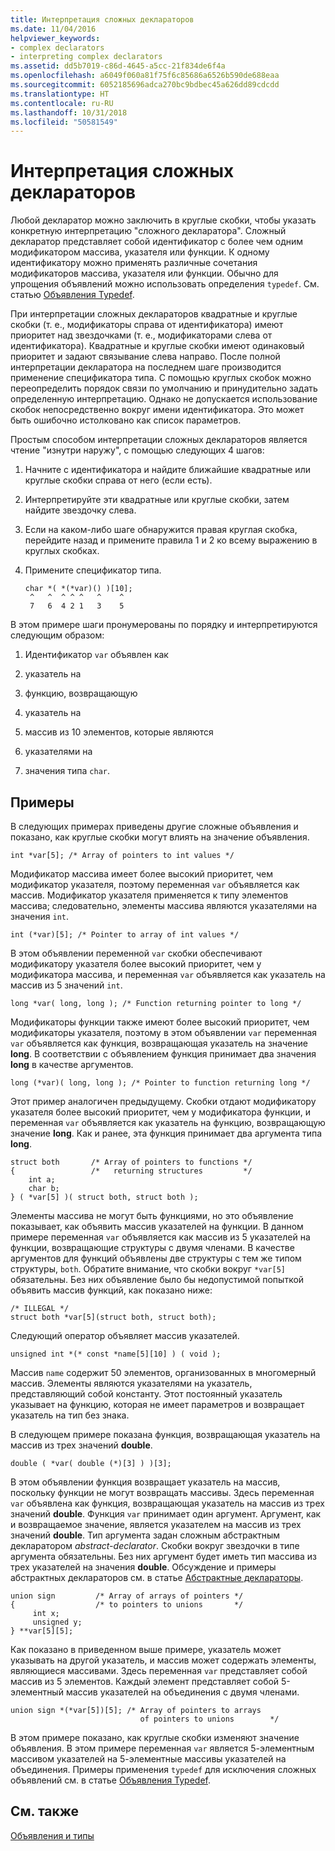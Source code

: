 ```yaml
---
title: Интерпретация сложных деклараторов
ms.date: 11/04/2016
helpviewer_keywords:
- complex declarators
- interpreting complex declarators
ms.assetid: dd5b7019-c86d-4645-a5cc-21f834de6f4a
ms.openlocfilehash: a6049f060a81f75f6c85686a6526b590de688eaa
ms.sourcegitcommit: 6052185696adca270bc9bdbec45a626dd89cdcdd
ms.translationtype: HT
ms.contentlocale: ru-RU
ms.lasthandoff: 10/31/2018
ms.locfileid: "50581549"
---
```

# <a name="interpreting-more-complex-declarators"></a>Интерпретация сложных деклараторов

Любой декларатор можно заключить в круглые скобки, чтобы указать конкретную интерпретацию "сложного декларатора". Сложный декларатор представляет собой идентификатор с более чем одним модификатором массива, указателя или функции. К одному идентификатору можно применять различные сочетания модификаторов массива, указателя или функции. Обычно для упрощения объявлений можно использовать определения `typedef`. См. статью [Объявления Typedef](../c-language/typedef-declarations.md).

При интерпретации сложных деклараторов квадратные и круглые скобки (т. е., модификаторы справа от идентификатора) имеют приоритет над звездочками (т. е., модификаторами слева от идентификатора). Квадратные и круглые скобки имеют одинаковый приоритет и задают связывание слева направо. После полной интерпретации декларатора на последнем шаге производится применение спецификатора типа. С помощью круглых скобок можно переопределить порядок связи по умолчанию и принудительно задать определенную интерпретацию. Однако не допускается использование скобок непосредственно вокруг имени идентификатора. Это может быть ошибочно истолковано как список параметров.

Простым способом интерпретации сложных деклараторов является чтение "изнутри наружу", с помощью следующих 4 шагов:

1. Начните с идентификатора и найдите ближайшие квадратные или круглые скобки справа от него (если есть).

1. Интерпретируйте эти квадратные или круглые скобки, затем найдите звездочку слева.

1. Если на каком-либо шаге обнаружится правая круглая скобка, перейдите назад и примените правила 1 и 2 ко всему выражению в круглых скобках.

1. Примените спецификатор типа.

    ```
    char *( *(*var)() )[10];
     ^   ^  ^ ^ ^   ^    ^
     7   6  4 2 1   3    5
    ```

В этом примере шаги пронумерованы по порядку и интерпретируются следующим образом:

1. Идентификатор `var` объявлен как

1. указатель на

1. функцию, возвращающую

1. указатель на

1. массив из 10 элементов, которые являются

1. указателями на

1. значения типа `char`.

## <a name="examples"></a>Примеры

В следующих примерах приведены другие сложные объявления и показано, как круглые скобки могут влиять на значение объявления.

```
int *var[5]; /* Array of pointers to int values */
```

Модификатор массива имеет более высокий приоритет, чем модификатор указателя, поэтому переменная `var` объявляется как массив. Модификатор указателя применяется к типу элементов массива; следовательно, элементы массива являются указателями на значения `int`.

```
int (*var)[5]; /* Pointer to array of int values */
```

В этом объявлении переменной `var` скобки обеспечивают модификатору указателя более высокий приоритет, чем у модификатора массива, и переменная `var` объявляется как указатель на массив из 5 значений `int`.

```
long *var( long, long ); /* Function returning pointer to long */
```

Модификаторы функции также имеют более высокий приоритет, чем модификаторы указателя, поэтому в этом объявлении `var` переменная `var` объявляется как функция, возвращающая указатель на значение **long**. В соответствии с объявлением функция принимает два значения **long** в качестве аргументов.

```
long (*var)( long, long ); /* Pointer to function returning long */
```

Этот пример аналогичен предыдущему. Скобки отдают модификатору указателя более высокий приоритет, чем у модификатора функции, и переменная `var` объявляется как указатель на функцию, возвращающую значение **long**. Как и ранее, эта функция принимает два аргумента типа **long**.

```
struct both       /* Array of pointers to functions */
{                 /*   returning structures         */
    int a;
    char b;
} ( *var[5] )( struct both, struct both );
```

Элементы массива не могут быть функциями, но это объявление показывает, как объявить массив указателей на функции. В данном примере переменная `var` объявляется как массив из 5 указателей на функции, возвращающие структуры с двумя членами. В качестве аргументов для функций объявлены две структуры с тем же типом структуры, `both`. Обратите внимание, что скобки вокруг `*var[5]` обязательны. Без них объявление было бы недопустимой попыткой объявить массив функций, как показано ниже:

```
/* ILLEGAL */
struct both *var[5](struct both, struct both);
```

Следующий оператор объявляет массив указателей.

```
unsigned int *(* const *name[5][10] ) ( void );
```

Массив `name` содержит 50 элементов, организованных в многомерный массив. Элементы являются указателями на указатель, представляющий собой константу. Этот постоянный указатель указывает на функцию, которая не имеет параметров и возвращает указатель на тип без знака.

В следующем примере показана функция, возвращающая указатель на массив из трех значений **double**.

```
double ( *var( double (*)[3] ) )[3];
```

В этом объявлении функция возвращает указатель на массив, поскольку функции не могут возвращать массивы. Здесь переменная `var` объявлена как функция, возвращающая указатель на массив из трех значений **double**. Функция `var` принимает один аргумент. Аргумент, как и возвращаемое значение, является указателем на массив из трех значений **double**. Тип аргумента задан сложным абстрактным декларатором *abstract-declarator*. Скобки вокруг звездочки в типе аргумента обязательны. Без них аргумент будет иметь тип массива из трех указателей на значения **double**. Обсуждение и примеры абстрактных деклараторов см. в статье [Абстрактные деклараторы](../c-language/c-abstract-declarators.md).

```
union sign         /* Array of arrays of pointers */
{                  /* to pointers to unions       */
     int x;
     unsigned y;
} **var[5][5];
```

Как показано в приведенном выше примере, указатель может указывать на другой указатель, и массив может содержать элементы, являющиеся массивами. Здесь переменная `var` представляет собой массив из 5 элементов. Каждый элемент представляет собой 5-элементный массив указателей на объединения с двумя членами.

```
union sign *(*var[5])[5]; /* Array of pointers to arrays
                             of pointers to unions        */
```

В этом примере показано, как круглые скобки изменяют значение объявления. В этом примере переменная `var` является 5-элементным массивом указателей на 5-элементные массивы указателей на объединения. Примеры применения `typedef` для исключения сложных объявлений см. в статье [Объявления Typedef](../c-language/typedef-declarations.md).

## <a name="see-also"></a>См. также

[Объявления и типы](../c-language/declarations-and-types.md)
